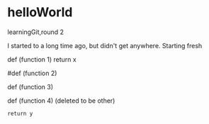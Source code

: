 # helloWorld
learningGit,round 2

I started to a long time ago, but didn't get anywhere. Starting fresh

def (function 1)
    return x
    
#def (function 2)

def (function 3)

def (function 4)
    (deleted to be other)
    
    return y
    
